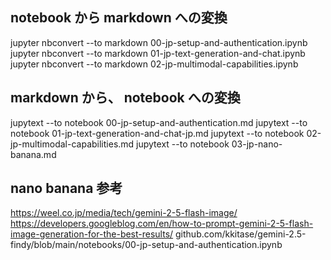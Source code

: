 
## notebook から markdown への変換
jupyter nbconvert --to markdown 00-jp-setup-and-authentication.ipynb
jupyter nbconvert --to markdown 01-jp-text-generation-and-chat.ipynb
jupyter nbconvert --to markdown 02-jp-multimodal-capabilities.ipynb


## markdown から、 notebook への変換
jupytext --to notebook 00-jp-setup-and-authentication.md
jupytext --to notebook 01-jp-text-generation-and-chat-jp.md
jupytext --to notebook 02-jp-multimodal-capabilities.md
jupytext --to notebook 03-jp-nano-banana.md


## nano banana 参考
https://weel.co.jp/media/tech/gemini-2-5-flash-image/
https://developers.googleblog.com/en/how-to-prompt-gemini-2-5-flash-image-generation-for-the-best-results/
github.com/kkitase/gemini-2.5-findy/blob/main/notebooks/00-jp-setup-and-authentication.ipynb
